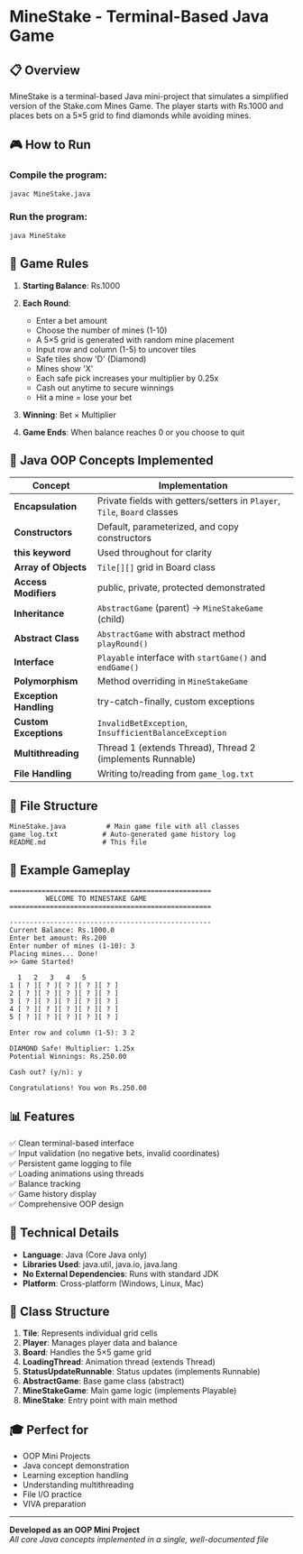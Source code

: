 # MineStake - Terminal-Based Java Game

## 📋 Overview
MineStake is a terminal-based Java mini-project that simulates a simplified version of the Stake.com Mines Game. The player starts with Rs.1000 and places bets on a 5×5 grid to find diamonds while avoiding mines.

## 🎮 How to Run

### Compile the program:
```bash
javac MineStake.java
```

### Run the program:
```bash
java MineStake
```

## 🎯 Game Rules

1. **Starting Balance**: Rs.1000
2. **Each Round**:
   - Enter a bet amount
   - Choose the number of mines (1-10)
   - A 5×5 grid is generated with random mine placement
   - Input row and column (1-5) to uncover tiles
   - Safe tiles show 'D' (Diamond)
   - Mines show 'X'
   - Each safe pick increases your multiplier by 0.25x
   - Cash out anytime to secure winnings
   - Hit a mine = lose your bet

3. **Winning**: Bet × Multiplier
4. **Game Ends**: When balance reaches 0 or you choose to quit

## 🧩 Java OOP Concepts Implemented

| Concept | Implementation |
|---------|----------------|
| **Encapsulation** | Private fields with getters/setters in `Player`, `Tile`, `Board` classes |
| **Constructors** | Default, parameterized, and copy constructors |
| **this keyword** | Used throughout for clarity |
| **Array of Objects** | `Tile[][]` grid in Board class |
| **Access Modifiers** | public, private, protected demonstrated |
| **Inheritance** | `AbstractGame` (parent) → `MineStakeGame` (child) |
| **Abstract Class** | `AbstractGame` with abstract method `playRound()` |
| **Interface** | `Playable` interface with `startGame()` and `endGame()` |
| **Polymorphism** | Method overriding in `MineStakeGame` |
| **Exception Handling** | try-catch-finally, custom exceptions |
| **Custom Exceptions** | `InvalidBetException`, `InsufficientBalanceException` |
| **Multithreading** | Thread 1 (extends Thread), Thread 2 (implements Runnable) |
| **File Handling** | Writing to/reading from `game_log.txt` |

## 📁 File Structure

```
MineStake.java          # Main game file with all classes
game_log.txt           # Auto-generated game history log
README.md              # This file
```

## 🎲 Example Gameplay

```
==================================================
         WELCOME TO MINESTAKE GAME
==================================================

--------------------------------------------------
Current Balance: Rs.1000.0
Enter bet amount: Rs.200
Enter number of mines (1-10): 3
Placing mines... Done!
>> Game Started!

  1   2   3   4   5
1 [ ? ][ ? ][ ? ][ ? ][ ? ]
2 [ ? ][ ? ][ ? ][ ? ][ ? ]
3 [ ? ][ ? ][ ? ][ ? ][ ? ]
4 [ ? ][ ? ][ ? ][ ? ][ ? ]
5 [ ? ][ ? ][ ? ][ ? ][ ? ]

Enter row and column (1-5): 3 2

DIAMOND Safe! Multiplier: 1.25x
Potential Winnings: Rs.250.00

Cash out? (y/n): y

Congratulations! You won Rs.250.00
```

## 📊 Features

✅ Clean terminal-based interface  
✅ Input validation (no negative bets, invalid coordinates)  
✅ Persistent game logging to file  
✅ Loading animations using threads  
✅ Balance tracking  
✅ Game history display  
✅ Comprehensive OOP design  

## 🔧 Technical Details

- **Language**: Java (Core Java only)
- **Libraries Used**: java.util, java.io, java.lang
- **No External Dependencies**: Runs with standard JDK
- **Platform**: Cross-platform (Windows, Linux, Mac)

## 📝 Class Structure

1. **Tile**: Represents individual grid cells
2. **Player**: Manages player data and balance
3. **Board**: Handles the 5×5 game grid
4. **LoadingThread**: Animation thread (extends Thread)
5. **StatusUpdateRunnable**: Status updates (implements Runnable)
6. **AbstractGame**: Base game class (abstract)
7. **MineStakeGame**: Main game logic (implements Playable)
8. **MineStake**: Entry point with main method

## 🎓 Perfect for

- OOP Mini Projects
- Java concept demonstration
- Learning exception handling
- Understanding multithreading
- File I/O practice
- VIVA preparation

---

**Developed as an OOP Mini Project**  
*All core Java concepts implemented in a single, well-documented file*
